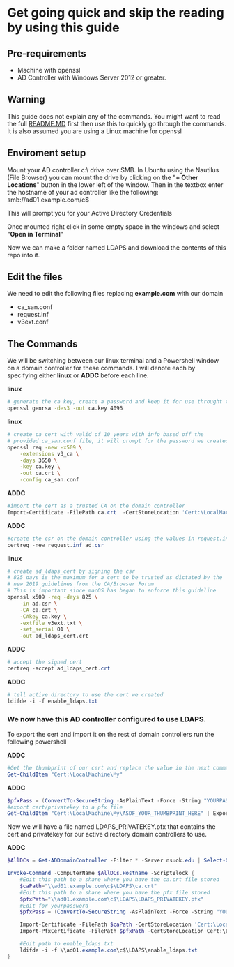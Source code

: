 # Get going quick and skip the reading by using this guide


## Pre-requirements
* Machine with openssl
* AD Controller with Windows Server 2012 or greater.


## Warning
This guide does not explain any of the commands. You might want to read the full [README.MD](https://github.com/bondr007/HowTo-ActiveDirectory-LDAPS-Openssl/blob/master/README.md) first then use this to quickly go through the commands.
It is also assumed you are using a Linux machine for openssl


## Enviroment setup
Mount your AD controller c:\ drive over SMB. 
In Ubuntu using the Nautilus (File Browser) you can mount the drive by clicking on the "__+ Other Locations__" button in the lower left of the window. 
Then in the textbox enter the hostname of your ad controller like the following:
smb://ad01.example.com/c$

This will prompt you for your Active Directory Credentials 

Once mounted right click in some empty space in the windows and select "__Open in Terminal__"

Now we can make a folder named LDAPS and download the contents of this repo into it.

## Edit the files
We need to edit the following files replacing __example.com__ with our domain
* ca_san.conf
* request.inf
* v3ext.conf

## The Commands
We will be switching between our linux terminal and a Powershell window on a domain controller for these commands.
I will denote each by specifying either __linux__ or __ADDC__ before each line.

__linux__
```bash
# generate the ca key, create a password and keep it for use throught this guide.
openssl genrsa -des3 -out ca.key 4096
```
__linux__
```bash
# create ca cert with valid of 10 years with info based off the 
# provided ca_san.conf file, it will prompt for the password we created earlier 
openssl req -new -x509 \
    -extensions v3_ca \
    -days 3650 \
    -key ca.key \
    -out ca.crt \
    -config ca_san.conf
```
__ADDC__
```powershell
#import the cert as a trusted CA on the domain controller
Import-Certificate -FilePath ca.crt  -CertStoreLocation 'Cert:\LocalMachine\Root' 
```
__ADDC__
```powershell
#create the csr on the domain controller using the values in request.inf file
certreq -new request.inf ad.csr
```
__linux__
```bash
# create ad_ldaps_cert by signing the csr
# 825 days is the maximum for a cert to be trusted as dictated by the 
# new 2019 guidelines from the CA/Browser Forum
# This is important since macOS has began to enforce this guideline
openssl x509 -req -days 825 \
    -in ad.csr \
    -CA ca.crt \
    -CAkey ca.key \
    -extfile v3ext.txt \
    -set_serial 01 \
    -out ad_ldaps_cert.crt
```
__ADDC__
```powershell
# accept the signed cert 
certreq -accept ad_ldaps_cert.crt
```
__ADDC__
```powershell
# tell active directory to use the cert we created
ldifde -i -f enable_ldaps.txt
```

### We now have this AD controller configured to use LDAPS. 
To export the cert and import it on the rest of domain controllers run the following powershell


__ADDC__
```powershell
#Get the thumbprint of our cert and replace the value in the next command
Get-ChildItem "Cert:\LocalMachine\My"
```

__ADDC__
```powershell
$pfxPass = (ConvertTo-SecureString -AsPlainText -Force -String "YOURPASSWORD")
#export cert/privatekey to a pfx file
Get-ChildItem "Cert:\LocalMachine\My\ASDF_YOUR_THUMBPRINT_HERE" | Export-PfxCertificate -FilePath LDAPS_PRIVATEKEY.pfx -Password $pfxPass
```
Now we will have a file named LDAPS_PRIVATEKEY.pfx that contains the cert and privatekey for our active directory domain controllers to use.

__ADDC__
```powershell
$AllDCs = Get-ADDomainController -Filter * -Server nsuok.edu | Select-Object Hostname

Invoke-Command -ComputerName $AllDCs.Hostname -ScriptBlock {
    #Edit this path to a share where you have the ca.crt file stored
    $caPath="\\ad01.example.com\c$\LDAPS\ca.crt"
    #Edit this path to a share where you have the pfx file stored
    $pfxPath="\\ad01.example.com\c$\LDAPS\LDAPS_PRIVATEKEY.pfx"
    #Edit for yourpassword
    $pfxPass = (ConvertTo-SecureString -AsPlainText -Force -String "YOURPASSWORD")

    Import-Certificate -FilePath $caPath -CertStoreLocation 'Cert:\LocalMachine\Root' -Verbose
    Import-PfxCertificate -FilePath $pfxPath -CertStoreLocation Cert:\LocalMachine\My -Password $pfxPass

    #Edit path to enable_ldaps.txt
    ldifde -i -f \\ad01.example.com\c$\LDAPS\enable_ldaps.txt
}
```

